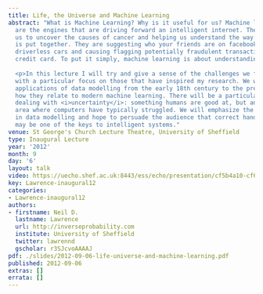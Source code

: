 ```yaml
---
title: Life, the Universe and Machine Learning
abstract: "What is Machine Learning? Why is it useful for us? Machine learning algorithms
  are the engines that are driving forward an intelligent internet. They are allowing
  us to uncover the causes of cancer and helping us understand the way the universe
  is put together. They are suggesting who your friends are on facebook, enabling
  driverless cars and causing flagging potentially fraudulent transactions on your
  credit card. To put it simply, machine learning is about understanding data. 
  
  <p>In this lecture I will try and give a sense of the challenges we face in machine learning,
  with a particular focus on those that have inspired my research. We will look at
  applications of data modelling from the early 18th century to the present, and see
  how they relate to modern machine learning. There will be a particular focus on
  dealing with <i>uncertainty</i>: something humans are good at, but an
  area where computers have typically struggled. We will emphasize the role of uncertainty
  in data modelling and hope to persuade the audience that correct handling of uncertainty
  may be one of the keys to intelligent systems."
venue: St George's Church Lecture Theatre, University of Sheffield
type: Inaugural Lecture
year: '2012'
month: 9
day: '6'
layout: talk
video: https://uecho.shef.ac.uk:8443/ess/echo/presentation/cf5b4a10-cf6c-4446-b843-ff07fa741fa0
key: Lawrence-inaugural12
categories:
- Lawrence-inaugural12
authors:
- firstname: Neil D.
  lastname: Lawrence
  url: http://inverseprobability.com
  institute: University of Sheffield
  twitter: lawrennd
  gscholar: r3SJcvoAAAAJ
pdf: ./slides/2012-09-06-life-universe-and-machine-learning.pdf
published: 2012-09-06
extras: []
errata: []
---
```

